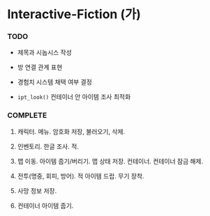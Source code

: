 # Interactive-Fiction (가)

### TODO

* 제목과 시놉시스 작성

* 방 연결 관계 표현

* 경험치 시스템 채택 여부 결정

* `ipt_look()` 컨테이너 안 아이템 조사 최적화

### COMPLETE

1. 캐릭터. 메뉴. 암호화 저장, 불러오기, 삭제.

1. 인벤토리. 한글 조사. 적.

1. 맵 이동. 아이템 줍기/버리기. 맵 상태 저장. 컨테이너. 컨테이너 잠금 해제.

1. 전투(명중, 회피, 방어). 적 아이템 드랍. 무기 장착.

1. 사망 정보 저장.

1. 컨테이너 아이템 줍기.
